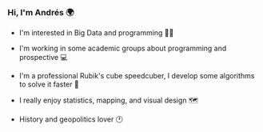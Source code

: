 ### Hi, I'm Andrés 🌍

- I'm interested in Big Data and programming 👨‍🎓

- I'm working in some academic groups about programming and prospective 💻

- I'm a professional Rubik's cube speedcuber, I develop some algorithms to solve it faster 💠

- I really enjoy statistics, mapping, and visual design 🗺

- History and geopolitics lover 🕐



